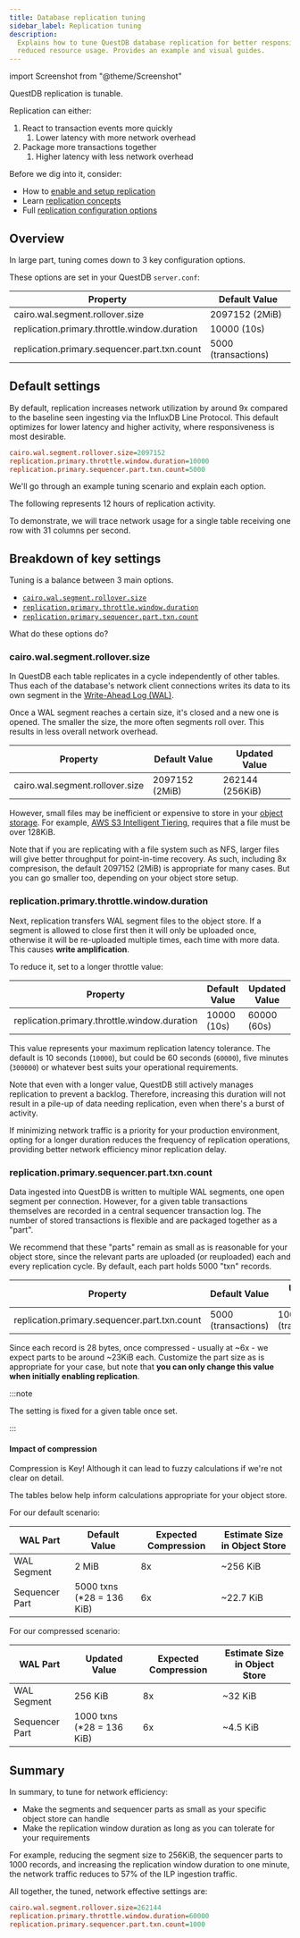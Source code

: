 ```yaml
---
title: Database replication tuning
sidebar_label: Replication tuning
description:
  Explains how to tune QuestDB database replication for better responsiveness or
  reduced resource usage. Provides an example and visual guides.
---
```


import Screenshot from "@theme/Screenshot"

QuestDB replication is tunable.

Replication can either:

1. React to transaction events more quickly
   1. Lower latency with more network overhead
2. Package more transactions together
   1. Higher latency with less network overhead

Before we dig into it, consider:

- How to [enable and setup replication](/docs/operations/replication/)
- Learn [replication concepts](/docs/concept/replication/)
- Full
  [replication configuration options](/docs/configuration/#database-replication)

## Overview

In large part, tuning comes down to 3 key configuration options.

These options are set in your QuestDB `server.conf`:

| Property                                     | Default Value       |
| -------------------------------------------- | ------------------- |
| cairo.wal.segment.rollover.size              | 2097152 (2MiB)      |
| replication.primary.throttle.window.duration | 10000 (10s)         |
| replication.primary.sequencer.part.txn.count | 5000 (transactions) |

## Default settings

By default, replication increases network utilization by around 9x compared to
the baseline seen ingesting via the InfluxDB Line Protocol. This default
optimizes for lower latency and higher activity, where responsiveness is most
desirable.

```ini
cairo.wal.segment.rollover.size=2097152
replication.primary.throttle.window.duration=10000
replication.primary.sequencer.part.txn.count=5000
```

<Screenshot
  alt="Network traffic with default settings"
  title="Network traffic with default settings"
  height={360}
  src="images/guides/replication-tuning/one_row_sec_defaults.webp"
  width={1072}
/>

We'll go through an example tuning scenario and explain each option.

The following represents 12 hours of replication activity.

To demonstrate, we will trace network usage for a single table receiving one row
with 31 columns per second.

## Breakdown of key settings

Tuning is a balance between 3 main options.

- [`cairo.wal.segment.rollover.size`](/docs/guides/replication-tuning/#cairowalsegmentrolloversize)
- [`replication.primary.throttle.window.duration`](/docs/guides/replication-tuning#replicationprimarythrottlewindowduration)
- [`replication.primary.sequencer.part.txn.count`](/docs/guides/replication-tuning#replicationprimarysequencerparttxncount)

What do these options do?

### cairo.wal.segment.rollover.size

In QuestDB each table replicates in a cycle independently of other tables. Thus
each of the database's network client connections writes its data to its own
segment in the [Write-Ahead Log (WAL)](/docs/concept/write-ahead-log/).

Once a WAL segment reaches a certain size, it's closed and a new one is opened.
The smaller the size, the more often segments roll over. This results in
less overall network overhead.

| Property                        | Default Value  | Updated Value   |
| ------------------------------- | -------------- | --------------- |
| cairo.wal.segment.rollover.size | 2097152 (2MiB) | 262144 (256KiB) |

However, small files may be inefficient or expensive to store in your
[object storage](/docs/operations/replication/#setup-object-storage). For
example,
[AWS S3 Intelligent Tiering](https://docs.aws.amazon.com/AmazonS3/latest/userguide/intelligent-tiering-overview.html),
requires that a file must be over 128KiB.

Note that if you are replicating with a file system such as NFS, larger files
will give better throughput for point-in-time recovery. As such, including 8x
compresison, the default 2097152 (2MiB) is appropriate for many cases. But you
can go smaller too, depending on your object store setup.

### replication.primary.throttle.window.duration

Next, replication transfers WAL segment files to the object store. If a segment
is allowed to close first then it will only be uploaded once, otherwise it will
be re-uploaded multiple times, each time with more data. This causes **write
amplification**.

To reduce it, set to a longer throttle value:

| Property                                     | Default Value | Updated Value |
| -------------------------------------------- | ------------- | ------------- |
| replication.primary.throttle.window.duration | 10000 (10s)   | 60000 (60s)   |

This value represents your maximum replication latency tolerance. The default is
10 seconds (`10000`), but could be 60 seconds (`60000`), five minutes (`300000`)
or whatever best suits your operational requirements.

Note that even with a longer value, QuestDB still actively manages replication
to prevent a backlog. Therefore, increasing this duration will not result in a
pile-up of data needing replication, even when there's a burst of activity.

If minimizing network traffic is a priority for your production environment,
opting for a longer duration reduces the frequency of replication operations,
providing better network efficiency minor replication delay.

### replication.primary.sequencer.part.txn.count

Data ingested into QuestDB is written to multiple WAL segments, one open segment
per connection. However, for a given table transactions themselves are recorded
in a central sequencer transaction log. The number of stored transactions is
flexible and are packaged together as a "part".

We recommend that these "parts" remain as small as is reasonable for your object
store, since the relevant parts are uploaded (or reuploaded) each and every
replication cycle. By default, each part holds 5000 "txn" records.

| Property                                     | Default Value       | Updated Value       |
| -------------------------------------------- | ------------------- | ------------------- |
| replication.primary.sequencer.part.txn.count | 5000 (transactions) | 1000 (transactions) |

Since each record is 28 bytes, once compressed - usually at ~6x - we expect
parts to be around ~23KiB each. Customize the part size as is appropriate for
your case, but note that **you can only change this value when initially
enabling replication**.

:::note

The setting is fixed for a given table once set.

:::

#### Impact of compression

Compression is Key! Although it can lead to fuzzy calculations if we're not
clear on detail.

The tables below help inform calculations appropriate for your object store.

For our default scenario:

| WAL Part       | Default Value              | Expected Compression | Estimate Size in Object Store |
| -------------- | -------------------------- | -------------------- | ----------------------------- |
| WAL Segment    | 2 MiB                      | 8x                   | ~256 KiB                      |
| Sequencer Part | 5000 txns (\*28 = 136 KiB) | 6x                   | ~22.7 KiB                     |

For our compressed scenario:

| WAL Part       | Updated Value              | Expected Compression | Estimate Size in Object Store |
| -------------- | -------------------------- | -------------------- | ----------------------------- |
| WAL Segment    | 256 KiB                    | 8x                   | ~32 KiB                       |
| Sequencer Part | 1000 txns (\*28 = 136 KiB) | 6x                   | ~4.5 KiB                      |

## Summary

In summary, to tune for network efficiency:

- Make the segments and sequencer parts as small as your specific object store
  can handle
- Make the replication window duration as long as you can tolerate for your
  requirements

For example, reducing the segment size to 256KiB, the sequencer parts to 1000
records, and increasing the replication window duration to one minute, the
network traffic reduces to 57% of the ILP ingestion traffic.

All together, the tuned, network effective settings are:

```ini
cairo.wal.segment.rollover.size=262144
replication.primary.throttle.window.duration=60000
replication.primary.sequencer.part.txn.count=1000
```

<Screenshot
  alt="Network traffic with network efficiency settings"
  title="Network traffic with network efficiency settings"
  height={360}
  src="images/guides/replication-tuning/one_row_sec_small.webp"
  width={1072}
/>
